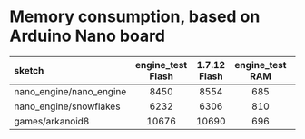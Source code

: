 # Memory consumption, based on Arduino Nano board

| **sketch** | **engine_test Flash** | **1.7.12 Flash** | **engine_test RAM** | **1.7.12 RAM** |
| :-------- |:---:|:---:|:---:|:---------|
| nano_engine/nano_engine | 8450 | 8554 | 685 | 689 |
| nano_engine/snowflakes | 6232 | 6306 | 810 | 814 |
| games/arkanoid8 | 10676 | 10690 | 696 | 704 |

